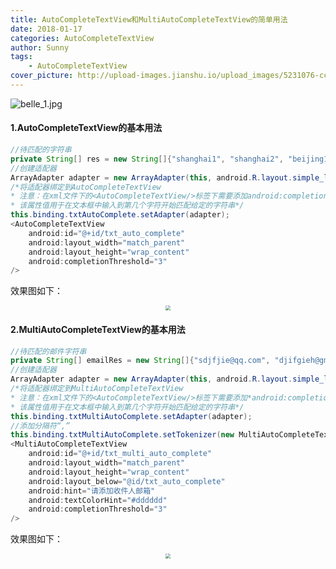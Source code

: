 ```yaml
---
title: AutoCompleteTextView和MultiAutoCompleteTextView的简单用法
date: 2018-01-17
categories: AutoCompleteTextView
author: Sunny
tags:
    - AutoCompleteTextView
cover_picture: http://upload-images.jianshu.io/upload_images/5231076-cca20551d7c949e4.jpg?imageMogr2/auto-orient/strip%7CimageView2/2/w/1240
---
```

![belle_1.jpg](http://upload-images.jianshu.io/upload_images/5231076-cca20551d7c949e4.jpg?imageMogr2/auto-orient/strip%7CimageView2/2/w/1240)

#### 1.AutoCompleteTextView的基本用法
```java
//待匹配的字符串
private String[] res = new String[]{"shanghai1", "shanghai2", "beijing1", "beijing2", "tianjin"};
//创建适配器
ArrayAdapter adapter = new ArrayAdapter(this, android.R.layout.simple_list_item_1, res);
/*将适配器绑定到AutoCompleteTextView
* 注意：在xml文件下的<AutoCompleteTextView/>标签下需要添加android:completionThreshold="3"属性值，
* 该属性值用于在文本框中输入到第几个字符开始匹配给定的字符串*/
this.binding.txtAutoComplete.setAdapter(adapter);
<AutoCompleteTextView
    android:id="@+id/txt_auto_complete"
    android:layout_width="match_parent"
    android:layout_height="wrap_content"
    android:completionThreshold="3"
/>
```
效果图如下：
<div align = "center">
<img src="http://upload-images.jianshu.io/upload_images/5231076-fc21255a8d7505c8.gif?imageMogr2/auto-orient/strip" style = "zoom:50%" />
</div>

#### 2.MultiAutoCompleteTextView的基本用法
```java
//待匹配的邮件字符串
private String[] emailRes = new String[]{"sdjfjie@qq.com", "djifgieh@gmail.com"};
//创建适配器
ArrayAdapter adapter = new ArrayAdapter(this, android.R.layout.simple_list_item_1, emailRes);
/*将适配器绑定到MultiAutoCompleteTextView
* 注意：在xml文件下的<AutoCompleteTextView/>标签下需要添加*android:completionThreshold="3"属性值，
* 该属性值用于在文本框中输入到第几个字符开始匹配给定的字符串*/
this.binding.txtMultiAutoComplete.setAdapter(adapter);
//添加分隔符“,”
this.binding.txtMultiAutoComplete.setTokenizer(new MultiAutoCompleteTextView.CommaTokenizer());
<MultiAutoCompleteTextView
    android:id="@+id/txt_multi_auto_complete"
    android:layout_width="match_parent"
    android:layout_height="wrap_content"
    android:layout_below="@id/txt_auto_complete"
    android:hint="请添加收件人邮箱"
    android:textColorHint="#dddddd"
    android:completionThreshold="3"
/>
```
效果图如下：
<div align = "center">
<img src="http://upload-images.jianshu.io/upload_images/5231076-2ee52a15b0ce6b6e.gif?imageMogr2/auto-orient/strip" style = "zoom:50%" />
</div>


